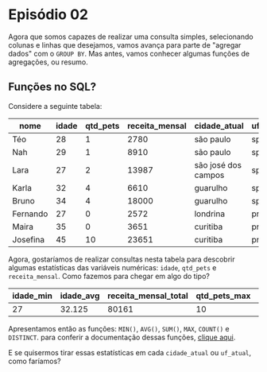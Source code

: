 # Episódio 02

Agora que somos capazes de realizar uma consulta simples, selecionando colunas e linhas que desejamos, vamos avança para parte de "agregar dados" com o ```GROUP BY```. Mas antes, vamos conhecer algumas funções de agregações, ou resumo.

## Funções no SQL?

Considere a seguinte tabela:

| nome | idade | qtd_pets | receita_mensal | cidade_atual | uf_atual
| --- | --- | --- | --- | --- | --- |
| Téo | 28 | 1 | 2780 | são paulo | sp | 
| Nah | 29 | 1 | 8910 | são paulo | sp |
| Lara | 27 | 2 | 13987 | são josé dos campos | sp |
| Karla | 32 | 4 | 6610 | guarulho | sp |
| Bruno | 34 | 4 |18000 | guarulho | sp |
| Fernando | 27 | 0 | 2572 | londrina | pr |
| Maira | 35 | 0 | 3651 | curitiba | pr |
| Josefina | 45 | 10 | 23651 | curitiba | pr |

Agora, gostaríamos de realizar consultas nesta tabela para descobrir algumas estatísticas das variáveis numéricas: ```idade```, ```qtd_pets``` e ```receita_mensal```. Como fazemos para chegar em algo do tipo?

| idade_min | idade_avg | receita_mensal_total | qtd_pets_max | qtd_cidade_atual | qtd_uf_atual_dst |
| --- | --- | --- | --- | --- | --- |
| 27 | 32.125 | 80161 | 10 | 8 | 2 |

Apresentamos então as funções: ```MIN()```, ```AVG()```, ```SUM()```, ```MAX```, ```COUNT()``` e ```DISTINCT```. para conferir a documentação dessas funções, [clique aqui](https://www.sqlite.org/lang_aggfunc.html).

E se quisermos tirar essas estatísticas em cada ```cidade_atual``` ou ```uf_atual```, como faríamos?